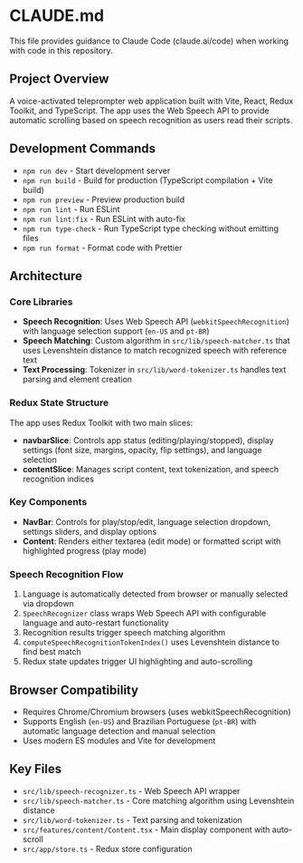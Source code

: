 # CLAUDE.md

This file provides guidance to Claude Code (claude.ai/code) when working with code in this repository.

## Project Overview
A voice-activated teleprompter web application built with Vite, React, Redux Toolkit, and TypeScript. The app uses the Web Speech API to provide automatic scrolling based on speech recognition as users read their scripts.

## Development Commands
- `npm run dev` - Start development server
- `npm run build` - Build for production (TypeScript compilation + Vite build)
- `npm run preview` - Preview production build
- `npm run lint` - Run ESLint
- `npm run lint:fix` - Run ESLint with auto-fix
- `npm run type-check` - Run TypeScript type checking without emitting files
- `npm run format` - Format code with Prettier

## Architecture

### Core Libraries
- **Speech Recognition**: Uses Web Speech API (`webkitSpeechRecognition`) with language selection support (`en-US` and `pt-BR`)
- **Speech Matching**: Custom algorithm in `src/lib/speech-matcher.ts` that uses Levenshtein distance to match recognized speech with reference text
- **Text Processing**: Tokenizer in `src/lib/word-tokenizer.ts` handles text parsing and element creation

### Redux State Structure
The app uses Redux Toolkit with two main slices:
- **navbarSlice**: Controls app status (editing/playing/stopped), display settings (font size, margins, opacity, flip settings), and language selection
- **contentSlice**: Manages script content, text tokenization, and speech recognition indices

### Key Components
- **NavBar**: Controls for play/stop/edit, language selection dropdown, settings sliders, and display options
- **Content**: Renders either textarea (edit mode) or formatted script with highlighted progress (play mode)

### Speech Recognition Flow
1. Language is automatically detected from browser or manually selected via dropdown
2. `SpeechRecognizer` class wraps Web Speech API with configurable language and auto-restart functionality
3. Recognition results trigger speech matching algorithm
4. `computeSpeechRecognitionTokenIndex()` uses Levenshtein distance to find best match
5. Redux state updates trigger UI highlighting and auto-scrolling

## Browser Compatibility
- Requires Chrome/Chromium browsers (uses webkitSpeechRecognition)
- Supports English (`en-US`) and Brazilian Portuguese (`pt-BR`) with automatic language detection and manual selection
- Uses modern ES modules and Vite for development

## Key Files
- `src/lib/speech-recognizer.ts` - Web Speech API wrapper
- `src/lib/speech-matcher.ts` - Core matching algorithm using Levenshtein distance
- `src/lib/word-tokenizer.ts` - Text parsing and tokenization
- `src/features/content/Content.tsx` - Main display component with auto-scroll
- `src/app/store.ts` - Redux store configuration
